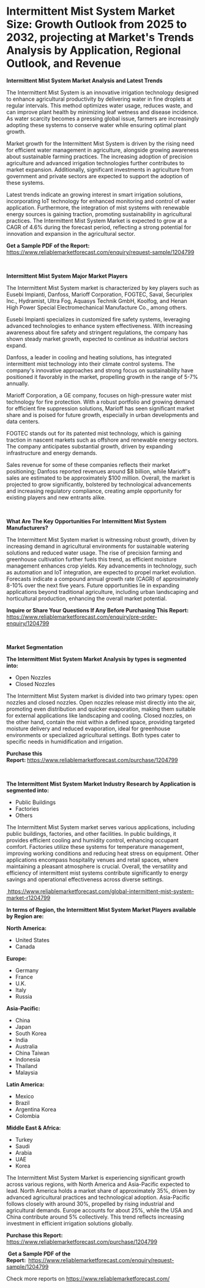 <p><h1>Intermittent Mist System Market Size: Growth Outlook from 2025 to 2032, projecting at Market's Trends Analysis by Application, Regional Outlook, and Revenue</h1></p><p><strong>Intermittent Mist System Market Analysis and Latest Trends</strong></p>
<p><p>The Intermittent Mist System is an innovative irrigation technology designed to enhance agricultural productivity by delivering water in fine droplets at regular intervals. This method optimizes water usage, reduces waste, and can improve plant health by minimizing leaf wetness and disease incidence. As water scarcity becomes a pressing global issue, farmers are increasingly adopting these systems to conserve water while ensuring optimal plant growth.</p><p>Market growth for the Intermittent Mist System is driven by the rising need for efficient water management in agriculture, alongside growing awareness about sustainable farming practices. The increasing adoption of precision agriculture and advanced irrigation technologies further contributes to market expansion. Additionally, significant investments in agriculture from government and private sectors are expected to support the adoption of these systems.</p><p>Latest trends indicate an growing interest in smart irrigation solutions, incorporating IoT technology for enhanced monitoring and control of water application. Furthermore, the integration of mist systems with renewable energy sources is gaining traction, promoting sustainability in agricultural practices. The Intermittent Mist System Market is expected to grow at a CAGR of 4.6% during the forecast period, reflecting a strong potential for innovation and expansion in the agricultural sector.</p></p>
<p><strong>Get a Sample PDF of the Report:&nbsp;</strong> <a href="https://www.reliablemarketforecast.com/enquiry/request-sample/1204799?utm_campaign=3307&utm_medium=2&utm_source=Github&utm_content=ia&utm_term=26032025&utm_id=intermittent-mist-system">https://www.reliablemarketforecast.com/enquiry/request-sample/1204799</a></p>
<p>&nbsp;</p>
<p><strong>Intermittent Mist System Major Market Players</strong></p>
<p><p>The Intermittent Mist System market is characterized by key players such as Eusebi Impianti, Danfoss, Marioff Corporation, FOGTEC, Saval, Securiplex Inc., Hydramist, Ultra Fog, Aquasys Technik GmbH, Koolfog, and Henan High Power Special Electromechanical Manufacture Co., among others. </p><p>Eusebi Impianti specializes in customized fire safety systems, leveraging advanced technologies to enhance system effectiveness. With increasing awareness about fire safety and stringent regulations, the company has shown steady market growth, expected to continue as industrial sectors expand.</p><p>Danfoss, a leader in cooling and heating solutions, has integrated intermittent mist technology into their climate control systems. The company's innovative approaches and strong focus on sustainability have positioned it favorably in the market, propelling growth in the range of 5-7% annually. </p><p>Marioff Corporation, a GE company, focuses on high-pressure water mist technology for fire protection. With a robust portfolio and growing demand for efficient fire suppression solutions, Marioff has seen significant market share and is poised for future growth, especially in urban developments and data centers. </p><p>FOGTEC stands out for its patented mist technology, which is gaining traction in nascent markets such as offshore and renewable energy sectors. The company anticipates substantial growth, driven by expanding infrastructure and energy demands.</p><p>Sales revenue for some of these companies reflects their market positioning; Danfoss reported revenues around $8 billion, while Marioff's sales are estimated to be approximately $100 million. Overall, the market is projected to grow significantly, bolstered by technological advancements and increasing regulatory compliance, creating ample opportunity for existing players and new entrants alike.</p></p>
<p>&nbsp;</p>
<p><strong>What Are The Key Opportunities For Intermittent Mist System Manufacturers?</strong></p>
<p><p>The Intermittent Mist System market is witnessing robust growth, driven by increasing demand in agricultural environments for sustainable watering solutions and reduced water usage. The rise of precision farming and greenhouse cultivation further fuels this trend, as efficient moisture management enhances crop yields. Key advancements in technology, such as automation and IoT integration, are expected to propel market evolution. Forecasts indicate a compound annual growth rate (CAGR) of approximately 8-10% over the next five years. Future opportunities lie in expanding applications beyond traditional agriculture, including urban landscaping and horticultural production, enhancing the overall market potential.</p></p>
<p><strong>Inquire or Share Your Questions If Any Before Purchasing This Report:</strong> <a href="https://www.reliablemarketforecast.com/enquiry/pre-order-enquiry/1204799?utm_campaign=3307&utm_medium=2&utm_source=Github&utm_content=ia&utm_term=26032025&utm_id=intermittent-mist-system">https://www.reliablemarketforecast.com/enquiry/pre-order-enquiry/1204799</a></p>
<p>&nbsp;</p>
<p><strong>Market Segmentation</strong></p>
<p><strong>The Intermittent Mist System Market Analysis by types is segmented into:</strong></p>
<p><ul><li>Open Nozzles</li><li>Closed Nozzles</li></ul></p>
<p><p>The Intermittent Mist System market is divided into two primary types: open nozzles and closed nozzles. Open nozzles release mist directly into the air, promoting even distribution and quicker evaporation, making them suitable for external applications like landscaping and cooling. Closed nozzles, on the other hand, contain the mist within a defined space, providing targeted moisture delivery and reduced evaporation, ideal for greenhouse environments or specialized agricultural settings. Both types cater to specific needs in humidification and irrigation.</p></p>
<p><strong>Purchase this Report:&nbsp;</strong><a href="https://www.reliablemarketforecast.com/purchase/1204799?utm_campaign=3307&utm_medium=2&utm_source=Github&utm_content=ia&utm_term=26032025&utm_id=intermittent-mist-system">https://www.reliablemarketforecast.com/purchase/1204799</a></p>
<p>&nbsp;</p>
<p><strong>The Intermittent Mist System Market Industry Research by Application is segmented into:</strong></p>
<p><ul><li>Public Buildings</li><li>Factories</li><li>Others</li></ul></p>
<p><p>The Intermittent Mist System market serves various applications, including public buildings, factories, and other facilities. In public buildings, it provides efficient cooling and humidity control, enhancing occupant comfort. Factories utilize these systems for temperature management, improving working conditions and reducing heat stress on equipment. Other applications encompass hospitality venues and retail spaces, where maintaining a pleasant atmosphere is crucial. Overall, the versatility and efficiency of intermittent mist systems contribute significantly to energy savings and operational effectiveness across diverse settings.</p></p>
<p><a href="https://www.reliablemarketforecast.com/global-intermittent-mist-system-market-r1204799?utm_campaign=3307&utm_medium=2&utm_source=Github&utm_content=ia&utm_term=26032025&utm_id=intermittent-mist-system">&nbsp;https://www.reliablemarketforecast.com/global-intermittent-mist-system-market-r1204799</a></p>
<p><strong>In terms of Region, the Intermittent Mist System Market Players available by Region are:</strong></p>
<p>
    <p> <strong> North America: </strong>
        <ul>
            <li>United States</li>
            <li>Canada</li>
        </ul>
        </p> 
    <p> <strong> Europe: </strong>
        <ul>
            <li>Germany</li>
            <li>France</li>
            <li>U.K.</li>
            <li>Italy</li>
            <li>Russia</li>
        </ul>
        </p> 
    <p> <strong> Asia-Pacific: </strong>
        <ul>
            <li>China</li>
            <li>Japan</li>
            <li>South Korea</li>
            <li>India</li>
            <li>Australia</li>
            <li>China Taiwan</li>
            <li>Indonesia</li>
            <li>Thailand</li>
            <li>Malaysia</li>
        </ul>
        </p> 
    <p> <strong> Latin America: </strong>
        <ul>
            <li>Mexico</li>
            <li>Brazil</li>
            <li>Argentina Korea</li>
            <li>Colombia</li>
        </ul>
        </p> 
    <p> <strong> Middle East & Africa: </strong>
        <ul>
            <li>Turkey</li>
            <li>Saudi</li>
            <li>Arabia</li>
            <li>UAE</li>
            <li>Korea</li>
        </ul>
    </p>
    </p>
<p><p>The Intermittent Mist System Market is experiencing significant growth across various regions, with North America and Asia-Pacific expected to lead. North America holds a market share of approximately 35%, driven by advanced agricultural practices and technological adoption. Asia-Pacific follows closely with around 30%, propelled by rising industrial and agricultural demands. Europe accounts for about 25%, while the USA and China contribute around 5% collectively. This trend reflects increasing investment in efficient irrigation solutions globally.</p></p>
<p><strong>Purchase this Report: </strong><a href="https://www.reliablemarketforecast.com/purchase/1204799?utm_campaign=3307&utm_medium=2&utm_source=Github&utm_content=ia&utm_term=26032025&utm_id=intermittent-mist-system">https://www.reliablemarketforecast.com/purchase/1204799</a></p>
<p>&nbsp;<strong>Get a Sample PDF of the Report:&nbsp;&nbsp;</strong><a href="https://www.reliablemarketforecast.com/enquiry/request-sample/1204799?utm_campaign=3307&utm_medium=2&utm_source=Github&utm_content=ia&utm_term=26032025&utm_id=intermittent-mist-system">https://www.reliablemarketforecast.com/enquiry/request-sample/1204799</a></p>
<p><strong></strong></p>
<p>Check more reports on <a href="https://www.reliablemarketforecast.com/?utm_campaign=3307&utm_medium=2&utm_source=Github&utm_content=ia&utm_term=26032025&utm_id=intermittent-mist-system">https://www.reliablemarketforecast.com/</a></p>